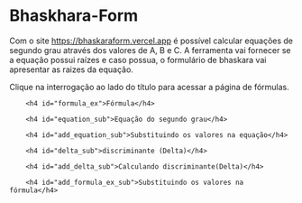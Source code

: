 # Bhaskhara-Form
Com o site https://bhaskaraform.vercel.app é possível calcular equações de segundo grau através dos valores de A, B e C.
A ferramenta vai fornecer se a equação possui raízes e caso possua, o formulário de bhaskara vai apresentar as raizes da equação.  

Clique na interrogação ao lado do título para acessar a página de fórmulas. 




        <h4 id="formula_ex">Fórmula</h4>

        <h4 id="equation_sub">Equação do segundo grau</h4>

        <h4 id="add_equation_sub">Substituindo os valores na equação</h4>

        <h4 id="delta_sub">discriminante (Delta)</h4>

        <h4 id="add_delta_sub">Calculando discriminante(Delta)</h4>

        <h4 id="add_formula_ex_sub">Substituindo os valores na fórmula</h4>
